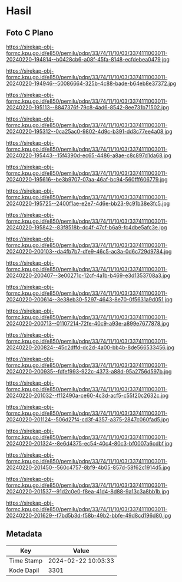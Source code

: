 # Hasil

## Foto C Plano

https://sirekap-obj-formc.kpu.go.id/e850/pemilu/pdpr/33/74/11/10/03/3374111003011-20240220-194814--b0428cb6-a08f-45fa-8148-ecfdebea0479.jpg

https://sirekap-obj-formc.kpu.go.id/e850/pemilu/pdpr/33/74/11/10/03/3374111003011-20240220-194946--50086664-325b-4c88-bade-b64eb8e37372.jpg

https://sirekap-obj-formc.kpu.go.id/e850/pemilu/pdpr/33/74/11/10/03/3374111003011-20240220-195113--8847376f-79c8-4ad6-8542-8ee731b71502.jpg

https://sirekap-obj-formc.kpu.go.id/e850/pemilu/pdpr/33/74/11/10/03/3374111003011-20240220-195312--0ca25ac0-9802-4d9c-b391-dd3c77ee4a08.jpg

https://sirekap-obj-formc.kpu.go.id/e850/pemilu/pdpr/33/74/11/10/03/3374111003011-20240220-195443--15f4390d-ec65-4486-a8ae-c8c897d1da68.jpg

https://sirekap-obj-formc.kpu.go.id/e850/pemilu/pdpr/33/74/11/10/03/3374111003011-20240220-195616--be3b9707-07aa-46af-bc94-560fff606779.jpg

https://sirekap-obj-formc.kpu.go.id/e850/pemilu/pdpr/33/74/11/10/03/3374111003011-20240220-195725--2400f1ae-e2e7-4d6e-bb23-9c91b38e3fc5.jpg

https://sirekap-obj-formc.kpu.go.id/e850/pemilu/pdpr/33/74/11/10/03/3374111003011-20240220-195842--83f8518b-dc4f-47cf-b6a9-fc4dbe5afc3e.jpg

https://sirekap-obj-formc.kpu.go.id/e850/pemilu/pdpr/33/74/11/10/03/3374111003011-20240220-200103--da4fb7b7-dfe9-46c5-ac3a-0d6c729d9784.jpg

https://sirekap-obj-formc.kpu.go.id/e850/pemilu/pdpr/33/74/11/10/03/3374111003011-20240220-200407--3e00271c-12cf-4a1b-b469-e3d1353708a3.jpg

https://sirekap-obj-formc.kpu.go.id/e850/pemilu/pdpr/33/74/11/10/03/3374111003011-20240220-200614--3e38eb30-5297-4643-8e70-0f5631a9d051.jpg

https://sirekap-obj-formc.kpu.go.id/e850/pemilu/pdpr/33/74/11/10/03/3374111003011-20240220-200713--01107214-72fe-40c9-a93e-a899e7677878.jpg

https://sirekap-obj-formc.kpu.go.id/e850/pemilu/pdpr/33/74/11/10/03/3374111003011-20240220-200824--45c2dffd-dc2d-4a00-bb4b-8de566533456.jpg

https://sirekap-obj-formc.kpu.go.id/e850/pemilu/pdpr/33/74/11/10/03/3374111003011-20240220-200935--fdfef993-922c-4373-a88d-95a2756d597b.jpg

https://sirekap-obj-formc.kpu.go.id/e850/pemilu/pdpr/33/74/11/10/03/3374111003011-20240220-201032--ff12490a-ce60-4c3d-acf5-c55f20c2632c.jpg

https://sirekap-obj-formc.kpu.go.id/e850/pemilu/pdpr/33/74/11/10/03/3374111003011-20240220-201124--506d27f4-cd3f-4357-a375-2847c060fad5.jpg

https://sirekap-obj-formc.kpu.go.id/e850/pemilu/pdpr/33/74/11/10/03/3374111003011-20240220-201324--8e6d4375-ec54-40c4-80c3-bf0007a6cdbf.jpg

https://sirekap-obj-formc.kpu.go.id/e850/pemilu/pdpr/33/74/11/10/03/3374111003011-20240220-201450--560c4757-8bf9-4b05-857d-58f62c1914d5.jpg

https://sirekap-obj-formc.kpu.go.id/e850/pemilu/pdpr/33/74/11/10/03/3374111003011-20240220-201537--91d2c0e0-f8ea-41d4-8d88-9a13c3a8bb1b.jpg

https://sirekap-obj-formc.kpu.go.id/e850/pemilu/pdpr/33/74/11/10/03/3374111003011-20240220-201629--f7bd5b3d-f58b-49b2-bbfe-49d8cd196d80.jpg


## Metadata

| Key        | Value               |
| ---------- | ------------------- |
| Time Stamp | 2024-02-22 10:03:33 |
| Kode Dapil | 3301                |



